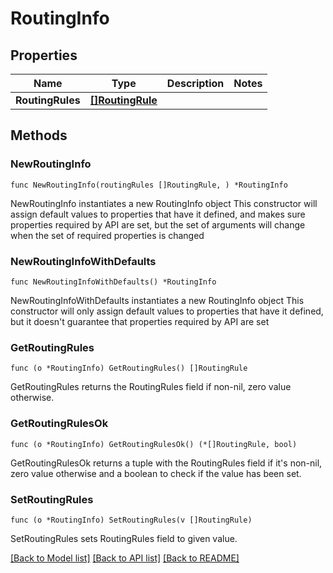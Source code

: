 # RoutingInfo

## Properties

Name | Type | Description | Notes
------------ | ------------- | ------------- | -------------
**RoutingRules** | [**[]RoutingRule**](RoutingRule.md) |  | 

## Methods

### NewRoutingInfo

`func NewRoutingInfo(routingRules []RoutingRule, ) *RoutingInfo`

NewRoutingInfo instantiates a new RoutingInfo object
This constructor will assign default values to properties that have it defined,
and makes sure properties required by API are set, but the set of arguments
will change when the set of required properties is changed

### NewRoutingInfoWithDefaults

`func NewRoutingInfoWithDefaults() *RoutingInfo`

NewRoutingInfoWithDefaults instantiates a new RoutingInfo object
This constructor will only assign default values to properties that have it defined,
but it doesn't guarantee that properties required by API are set

### GetRoutingRules

`func (o *RoutingInfo) GetRoutingRules() []RoutingRule`

GetRoutingRules returns the RoutingRules field if non-nil, zero value otherwise.

### GetRoutingRulesOk

`func (o *RoutingInfo) GetRoutingRulesOk() (*[]RoutingRule, bool)`

GetRoutingRulesOk returns a tuple with the RoutingRules field if it's non-nil, zero value otherwise
and a boolean to check if the value has been set.

### SetRoutingRules

`func (o *RoutingInfo) SetRoutingRules(v []RoutingRule)`

SetRoutingRules sets RoutingRules field to given value.



[[Back to Model list]](../README.md#documentation-for-models) [[Back to API list]](../README.md#documentation-for-api-endpoints) [[Back to README]](../README.md)


